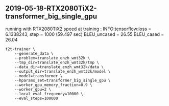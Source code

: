 ## 2019-05-18-RTX2080TiX2-transformer_big_single_gpu
running with RTX2080TiX2
speed at training : INFO:tensorflow:loss = 6.1338243, step = 1000 (59.497 sec) 
BLEU_uncased =  26.55
BLEU_cased =  26.04

```
t2t-trainer \
    --generate_data \
    --problem=translate_enzh_wmt32k \
    --tmp_dir=translate_enzh_wmt32k/tmp \
    --data_dir=translate_enzh_wmt32k/data \
    --output_dir=translate_enzh_wmt32k/model \
    --model=transformer \
    --hparams_set=transformer_big_single_gpu \
    --worker_gpu_memory_fraction=0.9 \
    --worker_gpu=2 \
    --local_eval_frequency=10000 \
    --eval_steps=100000 
```

```
```
